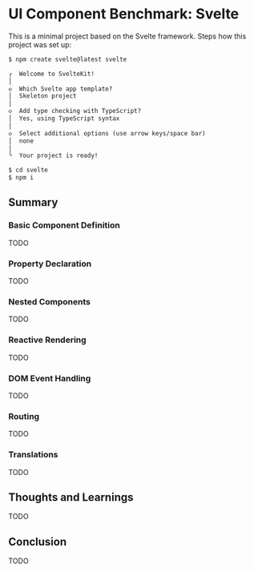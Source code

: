 UI Component Benchmark: Svelte
==============================

This is a minimal project based on the Svelte framework. Steps how this project was set up:

```txt
$ npm create svelte@latest svelte

┌  Welcome to SvelteKit!
│
◇  Which Svelte app template?
│  Skeleton project
│
◇  Add type checking with TypeScript?
│  Yes, using TypeScript syntax
│
◇  Select additional options (use arrow keys/space bar)
│  none
│
└  Your project is ready!

$ cd svelte
$ npm i
```

Summary
-------

### Basic Component Definition

TODO

### Property Declaration

TODO

### Nested Components

TODO

### Reactive Rendering

TODO

### DOM Event Handling

TODO

### Routing

TODO

### Translations

TODO

Thoughts and Learnings
----------------------

TODO

Conclusion
----------

TODO